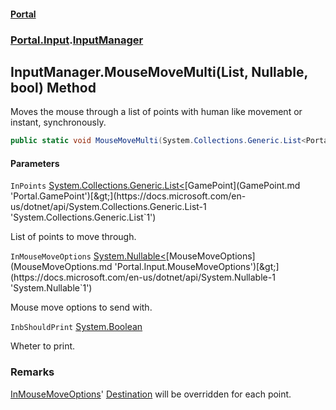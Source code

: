 #### [Portal](index.md 'index')
### [Portal.Input](Portal.Input.md 'Portal.Input').[InputManager](InputManager.md 'Portal.Input.InputManager')

## InputManager.MouseMoveMulti(List<GamePoint>, Nullable<MouseMoveOptions>, bool) Method

Moves the mouse through a list of points with human like movement or instant, synchronously.

```csharp
public static void MouseMoveMulti(System.Collections.Generic.List<Portal.GamePoint> InPoints, System.Nullable<Portal.Input.MouseMoveOptions> InMouseMoveOptions=null, bool InbShouldPrint=true);
```
#### Parameters

<a name='Portal.Input.InputManager.MouseMoveMulti(System.Collections.Generic.List_Portal.GamePoint_,System.Nullable_Portal.Input.MouseMoveOptions_,bool).InPoints'></a>

`InPoints` [System.Collections.Generic.List&lt;](https://docs.microsoft.com/en-us/dotnet/api/System.Collections.Generic.List-1 'System.Collections.Generic.List`1')[GamePoint](GamePoint.md 'Portal.GamePoint')[&gt;](https://docs.microsoft.com/en-us/dotnet/api/System.Collections.Generic.List-1 'System.Collections.Generic.List`1')

List of points to move through.

<a name='Portal.Input.InputManager.MouseMoveMulti(System.Collections.Generic.List_Portal.GamePoint_,System.Nullable_Portal.Input.MouseMoveOptions_,bool).InMouseMoveOptions'></a>

`InMouseMoveOptions` [System.Nullable&lt;](https://docs.microsoft.com/en-us/dotnet/api/System.Nullable-1 'System.Nullable`1')[MouseMoveOptions](MouseMoveOptions.md 'Portal.Input.MouseMoveOptions')[&gt;](https://docs.microsoft.com/en-us/dotnet/api/System.Nullable-1 'System.Nullable`1')

Mouse move options to send with.

<a name='Portal.Input.InputManager.MouseMoveMulti(System.Collections.Generic.List_Portal.GamePoint_,System.Nullable_Portal.Input.MouseMoveOptions_,bool).InbShouldPrint'></a>

`InbShouldPrint` [System.Boolean](https://docs.microsoft.com/en-us/dotnet/api/System.Boolean 'System.Boolean')

Wheter to print.

### Remarks
[InMouseMoveOptions](https://docs.microsoft.com/en-us/dotnet/api/InMouseMoveOptions 'InMouseMoveOptions')' [Destination](MouseMoveOptions.Destination.md 'Portal.Input.MouseMoveOptions.Destination') will be overridden for each point.